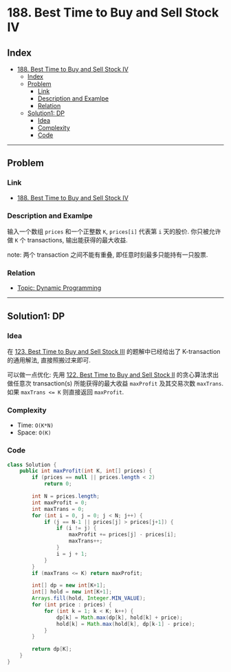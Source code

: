 # 188. Best Time to Buy and Sell Stock IV

## Index

- [188. Best Time to Buy and Sell Stock IV](#188-best-time-to-buy-and-sell-stock-iv)
  - [Index](#index)
  - [Problem](#problem)
    - [Link](#link)
    - [Description and Examlpe](#description-and-examlpe)
    - [Relation](#relation)
  - [Solution1: DP](#solution1-dp)
    - [Idea](#idea)
    - [Complexity](#complexity)
    - [Code](#code)

----

## Problem

### Link

- [188. Best Time to Buy and Sell Stock IV][1]

### Description and Examlpe

输入一个数组 `prices` 和一个正整数 `K`, `prices[i]` 代表第 `i` 天的股价. 你只被允许做 `K` 个 transactions, 输出能获得的最大收益.

note: 两个 transaction 之间不能有重叠, 即任意时刻最多只能持有一只股票.

### Relation

- [Topic: Dynamic Programming][2]

----

## Solution1: DP

### Idea

在 [123. Best Time to Buy and Sell Stock III][4] 的题解中已经给出了 K-transaction 的通用解法, 直接照搬过来即可.

可以做一点优化: 先用 [122. Best Time to Buy and Sell Stock II][3] 的贪心算法求出做任意次 transaction(s) 所能获得的最大收益 `maxProfit` 及其交易次数 `maxTrans`. 如果 `maxTrans <= K` 则直接返回 `maxProfit`.

### Complexity

- Time: `O(K*N)`
- Space: `O(K)`

### Code

```java
class Solution {
    public int maxProfit(int K, int[] prices) {
        if (prices == null || prices.length < 2)
            return 0;

        int N = prices.length;
        int maxProfit = 0;
        int maxTrans = 0;
        for (int i = 0, j = 0; j < N; j++) {
            if (j == N-1 || prices[j] > prices[j+1]) {
                if (i != j) {
                    maxProfit += prices[j] - prices[i];
                    maxTrans++;
                }
                i = j + 1;
            }
        }
        if (maxTrans <= K) return maxProfit;

        int[] dp = new int[K+1];
        int[] hold = new int[K+1];
        Arrays.fill(hold, Integer.MIN_VALUE);
        for (int price : prices) {
            for (int k = 1; k < K; k++) {
                dp[k] = Math.max(dp[k], hold[k] + price);
                hold[k] = Math.max(hold[k], dp[k-1] - price);
            }
        }

        return dp[K];
    }
}
```

[1]: https://leetcode.com/problems/best-time-to-buy-and-sell-stock-iv/
[2]: ../topics/dynamic-programming.md
[3]: ../solutions/122.best-time-to-buy-and-sell-stock-ii.md
[4]: ../solutions/123.best-time-to-buy-and-sell-stock-iii.md
